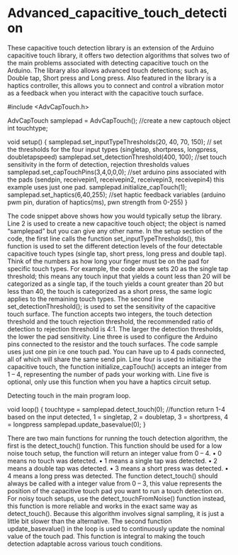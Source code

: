 # Advanced_capacitive_touch_detection

These capacitive touch detection library is an extension of the Arduino capacitive touch library, it offers two detection algorithms that solves two of the main problems associated with detecting capacitive touch on the Arduino. The library also allows advanced touch detections; such as, Double tap, Short press and Long press. Also featured in the library is a haptics controller, this allows you to connect and control a vibration motor as a feedback when you interact with the capacitive touch surface.

#include <AdvCapTouch.h>

AdvCapTouch samplepad  = AdvCapTouch();  //create a new captouch object
int touchtype;

void setup() {
  samplepad.set_inputTypeThresholds(20, 40, 70, 150); // set the thresholds for the four input types  (singletap, shortpress, longpress, doubletapspeed)
  samplepad.set_detectionThreshold(400, 100);  //set touch sensitivity in the form of detection, rejection thresholds values
  samplepad.set_capTouchPins(3,4,0,0,0);   //set arduino pins associated with the pads (sendpin, receivepin1, receivepin2, receivepin3, receivepin4) this example uses just one pad.
  samplepad.initialize_capTouch(1);
  samplepad.set_haptics(6,40,255);  //set haptic feedback variables (arduino pwm pin, duration of haptics(ms), pwn strength from 0-255)
}

The code snippet above shows how you would typically setup the library.
Line 2 is used to create a new capacitive touch object; the object is named “samplepad” but you can give any other name.
In the setup section of the code, the first line calls the function set_inputTypeThresholds(), this function is used to set the different detection levels of the four detectable capacitive touch types (single tap, short press, long press and double tap). Think of the numbers as how long your finger must be on the pad for specific touch types. For example, the code above sets 20 as the single tap threshold; this means any touch input that yields a count less than 20 will be categorized as a single tap, if the touch yields a count greater than 20 but less than 40, the touch is categorized as a short press, the same logic applies to the remaining touch types.
The second line set_detectionThreshold(); is used to set the sensitivity of the capacitive touch surface. The function accepts two integers, the touch detection threshold and the touch rejection threshold, the recommended ratio of detection to rejection threshold is 4:1. The larger the detection thresholds, the lower the pad sensitivity.
Line three is used to configure the Arduino pins connected to the resistor and the touch surfaces. The code sample uses just one pin i:e one touch pad. You can have up to 4 pads connected, all of which will share the same send pin.
Line four is used to initialize the capacitive touch, the function initialize_capTouch() accepts an integer from 1 – 4, representing the number of pads your working with.
Line five is optional, only use this function when you have a haptics circuit setup.

Detecting touch in the main program loop.

void loop() {
touchtype = samplepad.detect_touch(0);  //function return 1-4 based on the input detected, 1 = singletap, 2 = doubletap, 3 = shortpress, 4 = longpress
samplepad.update_basevalue(0);
}

There are two main functions for running the touch detection algorithm, the first is the detect_touch() function. This function should be used for a low noise touch setup, the function will return an integer value from 0 – 4.
•	0 means no touch was detected.
•	1 means a single tap was detected.
•	2 means a double tap was detected.
•	3 means a short press was detected.
•	4 means a long press was detected.
The function detect_touch() should always be called with a integer value from 0 – 3, this value represents the position of the capacitive touch pad you want to run a touch detection on.
For noisy touch setups, use the detect_touchFromNoise() function instead, this function is more reliable and works in the exact same way as detect_touch(). Because this algorithm involves signal sampling, it is just a little bit slower than the alternative.
The second function update_basevalue() in the loop is used to continuously update the nominal value of the touch pad. This function is integral to making the touch detection adaptable across various touch conditions.


